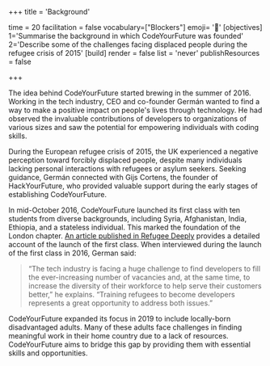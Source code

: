 +++
title = 'Background'

time = 20
facilitation = false
vocabulary=["Blockers"]
emoji= '🧩'
[objectives]
1='Summarise the background in which CodeYourFuture was founded'
2='Describe some of the challenges facing displaced people during the refugee crisis of 2015'
[build]
  render = false
  list = 'never'
  publishResources = false

+++

The idea behind CodeYourFuture started brewing in the summer of 2016. Working in the tech industry, CEO and co-founder Germán wanted to find a way to make a positive impact on people's lives through technology. He had observed the invaluable contributions of developers to organizations of various sizes and saw the potential for empowering individuals with coding skills.

During the European refugee crisis of 2015, the UK experienced a negative perception toward forcibly displaced people, despite many individuals lacking personal interactions with refugees or asylum seekers. Seeking guidance, Germán connected with Gijs Cortens, the founder of HackYourFuture, who provided valuable support during the early stages of establishing CodeYourFuture.

In mid-October 2016, CodeYourFuture launched its first class with ten students from diverse backgrounds, including Syria, Afghanistan, India, Ethiopia, and a stateless individual. This marked the foundation of the London chapter. [An article published in Refugee Deeply](https://deeply.thenewhumanitarian.org/refugees/articles/2016/10/19/welcome-to-londons-refugee-coding-school) provides a detailed account of the launch of the first class. When interviewed during the launch of the first class in 2016, German said:

> “The tech industry is facing a huge challenge to find developers to fill the ever-increasing number of vacancies and, at the same time, to increase the diversity of their workforce to help serve their customers better,” he explains. “Training refugees to become developers represents a great opportunity to address both issues.”

CodeYourFuture expanded its focus in 2019 to include locally-born disadvantaged adults. Many of these adults face challenges in finding meaningful work in their home country due to a lack of resources. CodeYourFuture aims to bridge this gap by providing them with essential skills and opportunities.
